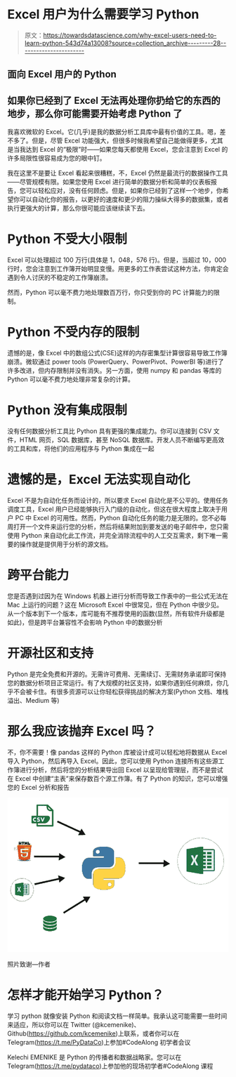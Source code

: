 # Excel 用户为什么需要学习 Python

> 原文：<https://towardsdatascience.com/why-excel-users-need-to-learn-python-543d74a13008?source=collection_archive---------28----------------------->

## 面向 Excel 用户的 Python

## **如果你已经到了 Excel 无法再处理你扔给它的东西的地步，那么你可能需要开始考虑 Python 了**

我喜欢微软的 Excel。它(几乎)是我的数据分析工具库中最有价值的工具。嗯，差不多了。但是，尽管 Excel 功能强大，但很多时候我希望自己能做得更多，尤其是当我达到 Excel 的“极限”时——如果您每天都使用 Excel，您会注意到 Excel 的许多局限性很容易成为您的眼中钉。

我在这里不是要让 Excel 看起来很糟糕，不，Excel 仍然是最流行的数据操作工具——尽管规模有限。如果您使用 Excel 进行简单的数据分析和简单的仪表板报告，您可以轻松应对，没有任何顾虑。但是，如果你已经到了这样一个地步，你希望你可以自动化你的报告，以更好的速度和更少的阻力操纵大得多的数据集，或者执行更强大的计算，那么你很可能应该继续读下去。

# Python 不受大小限制

Excel 可以处理超过 100 万行(具体是 1，048，576 行)。但是，当超过 10，000 行时，您会注意到工作簿开始明显变慢。用更多的工作表尝试这种方法，你肯定会遇到令人讨厌的不稳定的工作簿崩溃。

然而，Python 可以毫不费力地处理数百万行，你只受到你的 PC 计算能力的限制。

# Python 不受内存的限制

遗憾的是，像 Excel 中的数组公式(CSE)这样的内存密集型计算很容易导致工作簿崩溃。微软通过 power tools (PowerQuery、PowerPivot、PowerBI 等)进行了许多改进，但内存限制并没有消失。另一方面，使用 numpy 和 pandas 等库的 Python 可以毫不费力地处理非常复杂的计算。

# Python 没有集成限制

没有任何数据分析工具比 Python 具有更强的集成能力。你可以连接到 CSV 文件，HTML 网页，SQL 数据库，甚至 NoSQL 数据库。开发人员不断编写更高效的工具和库，将他们的应用程序与 Python 集成在一起

# 遗憾的是，Excel 无法实现自动化

Excel 不是为自动化任务而设计的，所以要求 Excel 自动化是不公平的。使用任务调度工具，Excel 用户已经能够执行入门级的自动化，但这在很大程度上取决于用户 PC 中 Excel 的可用性。然而，Python 自动化任务的能力是无限的。您不必每周打开一个文件来运行您的分析，然后将结果附加到要发送的电子邮件中，您只需使用 Python 来自动化此工作流，并完全消除流程中的人工交互需求，剩下唯一需要的操作就是提供用于分析的源文档。

# 跨平台能力

您是否遇到过因为在 Windows 机器上进行分析而导致工作表中的一些公式无法在 Mac 上运行的问题？这在 Microsoft Excel 中很常见，但在 Python 中很少见。从一个版本到下一个版本，库可能有不推荐使用的函数(显然，所有软件升级都是如此)，但是跨平台兼容性不会影响 Python 中的数据分析

# 开源社区和支持

Python 是完全免费和开源的。无需许可费用、无需续订、无需财务承诺即可保持您的数据分析项目正常运行。有了大规模的社区支持，如果你遇到任何麻烦，你几乎不会被卡住。有很多资源可以让你轻松获得挑战的解决方案(Python 文档、堆栈溢出、Medium 等)

# 那么我应该抛弃 Excel 吗？

不，你不需要！像 pandas 这样的 Python 库被设计成可以轻松地将数据从 Excel 导入 Python，然后再导入 Excel。因此，您可以使用 Python 连接所有这些源工作簿进行分析，然后将您的分析结果导出回 Excel 以呈现给管理层，而不是尝试在 Excel 中创建“主表”来保存数百个源工作簿。有了 Python 的知识，您可以增强您的 Excel 分析和报告

![](img/0df18b469a1f74ed6e03dd7e83adcd01.png)

照片致谢—作者

# 怎样才能开始学习 Python？

学习 python 就像安装 Python 和阅读文档一样简单。我承认这可能需要一些时间来适应，所以你可以在 Twitter (@kcemenike)、Github(https://github.com/kcemenike)上联系，或者你可以在 Telegram(https://t.me/PyDataCo)上参加#CodeAlong 初学者会议

Kelechi EMENIKE 是 Python 的传播者和数据战略家。您可以在 Telegram(https://t.me/pydataco)上参加他的现场初学者#CodeAlong 课程